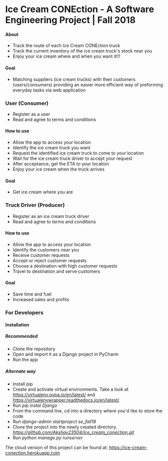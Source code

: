 # Ice Cream CONEction - A Software Engineering Project | Fall 2018

#### About

* Track the route of each Ice Cream CONEction truck
* Track the current inventory of the ice cream truck's stock near you
* Enjoy your ice cream where and when you want it!!!

#### Goal

* Matching suppliers (ice cream trucks) with their customers (users/consumers) providing an easier more efficient way of preforming everyday tasks via web application

### User (Consumer)

* Register as a user
* Read and agree to terms and conditions

#### How to use

* Allow the app to access your location
* Identify the ice cream truck you want
* Request the identified ice cream truck to come to your location
* Wait for the ice cream truck driver to accept your request
* After acceptance, get the ETA to your location
* Enjoy your ice cream when the truck arrives

#### Goal

* Get ice cream where you are

### Truck Driver (Producer)

* Register as an ice cream truck driver
* Read and agree to terms and conditions

#### How to use

* Allow the app to access your location
* Identify the customers near you
* Receive customer requests
* Accept or reject customer requests
* Choose a destination with high customer requests
* Travel to destination and serve customers

#### Goal

* Save time and fuel
* Increased sales and profits

### For Developers

#### Installation

##### Recommended

* Clone the repository
* Open and import it as a Django project in PyCharm
* Run the app

##### Alternate way

* Install pip
* Create and activate virtual environments. Take a look at https://virtualenv.pypa.io/en/latest/ and https://virtualenvwrapper.readthedocs.io/en/latest/
* Run *pip instal Django*
* From the command line, *cd* into a directory where you'd like to store the code
* Run *django-admin startproject se_fall18*
* Clone the project into the newly created directory. *https://github.com/Akshay23504/ice_cream_conection.git*
* Run *python manage.py runserver*

The cloud version of this project can be found at: https://ice-cream-conection.herokuapp.com

